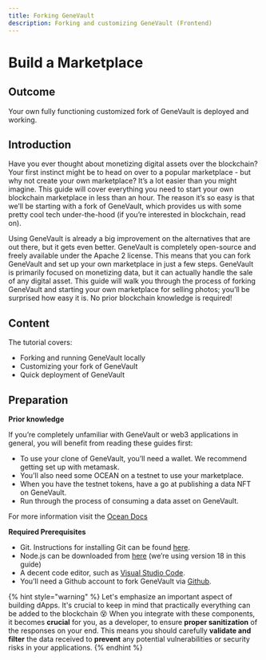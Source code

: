 ```yaml
---
title: Forking GeneVault
description: Forking and customizing GeneVault (Frontend)
---
```


# Build a Marketplace

## Outcome

Your own fully functioning customized fork of GeneVault is deployed and working.

## Introduction

Have you ever thought about monetizing digital assets over the blockchain? Your first instinct might be to head on over to a popular marketplace - but why not create your own marketplace? It’s a lot easier than you might imagine. This guide will cover everything you need to start your own blockchain marketplace in less than an hour. The reason it’s so easy is that we’ll be starting with a fork of GeneVault, which provides us with some pretty cool tech under-the-hood (if you’re interested in blockchain, read on).

Using GeneVault is already a big improvement on the alternatives that are out there, but it gets even better. GeneVault is completely open-source and freely available under the Apache 2 license. This means that you can fork GeneVault and set up your own marketplace in just a few steps. GeneVault is primarily focused on monetizing data, but it can actually handle the sale of any digital asset. This guide will walk you through the process of forking GeneVault and starting your own marketplace for selling photos; you’ll be surprised how easy it is. No prior blockchain knowledge is required!

## Content

The tutorial covers:

- Forking and running GeneVault locally
- Customizing your fork of GeneVault
- Quick deployment of GeneVault

## Preparation

**Prior knowledge**

If you’re completely unfamiliar with GeneVault or web3 applications in general, you will benefit from reading these guides first:

- To use your clone of GeneVault, you’ll need a wallet. We recommend getting set up with metamask.
- You’ll also need some OCEAN on a testnet to use your marketplace.
- When you have the testnet tokens, have a go at publishing a data NFT on GeneVault.
- Run through the process of consuming a data asset on GeneVault.

For more information visit the [Ocean Docs](https://docs.oceanprotocol.com/)

**Required Prerequisites**

- Git. Instructions for installing Git can be found [here](https://git-scm.com/book/en/v2/Getting-Started-Installing-Git).
- Node.js can be downloaded from [here](https://nodejs.org/en/download/) (we’re using version 18 in this guide)
- A decent code editor, such as [Visual Studio Code](https://code.visualstudio.com/).
- You’ll need a Github account to fork GeneVault via [Github](https://github.com/).

{% hint style="warning" %}
Let's emphasize an important aspect of building dApps. It's crucial to keep in mind that practically everything can be added to the blockchain 😵 When you integrate with these components, it becomes **crucial** for you, as a developer, to ensure **proper sanitization** of the responses on your end. This means you should carefully **validate and filter** the data received to **prevent** any potential vulnerabilities or security risks in your applications.
{% endhint %}
